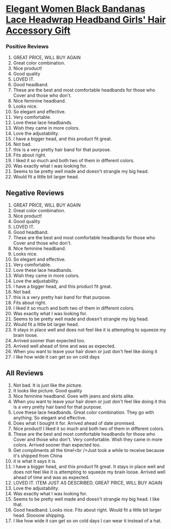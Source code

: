 # [Elegant Women Black Bandanas Lace Headwrap Headband Girls&#x27; Hair Accessory Gift](https://products.checkmycream.com/products/Elegant-Women-Black-Bandanas-Lace-Headwrap-Headband-Girls&#x27;-Hair-Accessory-Gift.html)

### Positive Reviews

<ol>
      <li>GREAT PRICE, WILL BUY AGAIN</li>
      <li>Great color combination.</li>
      <li>Nice product!</li>
      <li>Good quality</li>
      <li>LOVED IT.  </li>
      <li>Good headband.</li>
      <li>These are the best and most comfortable headbands for those who Cover and those who don&#x27;t.  </li>
      <li>Nice feminine headband.</li>
      <li>Looks nice.</li>
      <li>So elegant and effective.</li>
      <li>Very comfortable.  </li>
      <li>Love these lace headbands.</li>
      <li>Wish they came in more colors.</li>
      <li>Love the adjustability.</li>
      <li>I have a bigger head, and this product fit great.</li>
      <li>Not bad.  </li>
      <li>this is a very pretty hair band for that purpose.</li>
      <li>Fits about right.</li>
      <li>I liked it so much and both two of them in different colors.</li>
      <li>Was exactly what I was looking for.</li>
      <li>Seems to be pretty well made and doesn&#x27;t strangle my big head.</li>
      <li>Would fit a little bit larger head.</li>
</ol>


<h2>Negative Reviews</h2>
<ol>
<li> GREAT PRICE, WILL BUY AGAIN</li>
<li> Great color combination.</li>
<li> Nice product!</li>
<li> Good quality</li>
<li> LOVED IT.  </li>
<li> Good headband.</li>
<li> These are the best and most comfortable headbands for those who Cover and those who don&#x27;t.  </li>
<li> Nice feminine headband.</li>
<li> Looks nice.</li>
<li> So elegant and effective.</li>
<li> Very comfortable.  </li>
<li> Love these lace headbands.</li>
<li> Wish they came in more colors.</li>
<li> Love the adjustability.</li>
<li> I have a bigger head, and this product fit great.</li>
<li> Not bad.  </li>
<li> this is a very pretty hair band for that purpose.</li>
<li> Fits about right.</li>
<li> I liked it so much and both two of them in different colors.</li>
<li> Was exactly what I was looking for.</li>
<li> Seems to be pretty well made and doesn&#x27;t strangle my big head.</li>
<li> Would fit a little bit larger head.</li>
<li> It stays in place well and does not feel like it is attempting to squeeze my brain loose.</li>
<li> Arrived sooner than expected too.</li>
<li> Arrived well ahead of time and was as expected.</li>
<li> When you want to leave your hair down or just don&#x27;t feel like doing it</li>
<li> I like how wide it can get so on cold days</li>
</ol>

<h2>All Reviews</h2>

<ol>
    <li> Not bad.  It is just like the picture.</li>
    <li> It looks like picture. Good quality</li>
    <li> Nice feminine headband. Goes with jeans and skirts alike.</li>
    <li> When you want to leave your hair down or just don&#x27;t feel like doing it this is a very pretty hair band for that purpose.</li>
    <li> Love these lace headbands. Great color combination. They go with anything. So elegant and effective.</li>
    <li> Does what I bought it for.  Arrived ahead of date promised.</li>
    <li> Nice product! I liked it so much and both two of them in different colors.</li>
    <li> These are the best and most comfortable headbands for those who Cover and those who don&#x27;t.  Very comfortable.  Wish they came in more colors. Arrived sooner than expected too.</li>
    <li> Get compliments all the time!&lt;br /&gt;Just took a while to receive because it&#x27;s shipped from China</li>
    <li> it is what it says it is.</li>
    <li> I have a bigger head, and this product fit great. It stays in place well and does not feel like it is attempting to squeeze my brain loose. Arrived well ahead of time and was as expected.</li>
    <li> LOVED IT.  ITEM JUST AS DESCRIBED. GREAT PRICE, WILL BUY AGAIN</li>
    <li> Love the adjustability.</li>
    <li> Was exactly what I was looking for.</li>
    <li> Seems to be pretty well made and doesn&#x27;t strangle my big head. I like that.</li>
    <li> Good headband. Looks nice. Fits about right. Would fit a little bit larger head. Sloooow shipping.</li>
    <li> I like how wide it can get so on cold days I can wear it instead of a hat.</li>
</ol>





